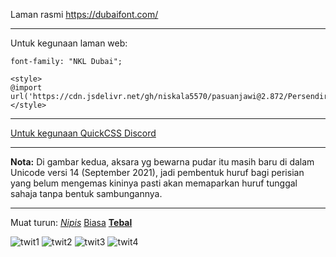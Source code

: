 Laman rasmi https://dubaifont.com/

---

Untuk kegunaan laman web:

`font-family: "NKL Dubai";`

```
<style>
@import url('https://cdn.jsdelivr.net/gh/niskala5570/pasuanjawi@2.872/Persendirian%20%26%20Perdagangan/Dubai/NKL%20Dubai.css');
</style>
```
---

[Untuk kegunaan QuickCSS Discord](https://gist.github.com/niskala5570/520e689d4d30fc1381c0caae8e0dadcd?permalink_comment_id=4259947#gistcomment-4259947)

---

**Nota:** Di gambar kedua, aksara yg bewarna pudar itu masih baru di dalam Unicode versi 14 (September 2021), jadi pembentuk huruf bagi perisian yang
belum mengemas kininya pasti akan memaparkan huruf tunggal sahaja tanpa bentuk sambungannya.

---
Muat turun:
[_Nipis_](https://github.com/niskala5570/pasuanjawi/raw/2.872/v.2.872/Dubai/NKL-DUBAI-LIGHT.otf)
[Biasa](https://github.com/niskala5570/pasuanjawi/raw/2.872/v.2.872/Dubai/NKL-DUBAI-REGULAR.otf)
[**Tebal**](https://github.com/niskala5570/pasuanjawi/raw/2.872/v.2.872/Dubai/NKL-DUBAI-BOLD.otf)

![twit1](https://user-images.githubusercontent.com/34799053/183476427-83d69819-405e-42c3-b0aa-7009791a0b84.png)
![twit2](https://user-images.githubusercontent.com/34799053/183476411-ebbd6504-7a8c-4a3c-9433-7b25204d6eae.png)
![twit3](https://user-images.githubusercontent.com/34799053/183476418-d4b6c840-6a9a-414b-8a2f-2332b66b4fbb.png)
![twit4](https://user-images.githubusercontent.com/34799053/183476424-1bfd36f2-56b1-4028-8804-3d4ef8284dd4.png)
